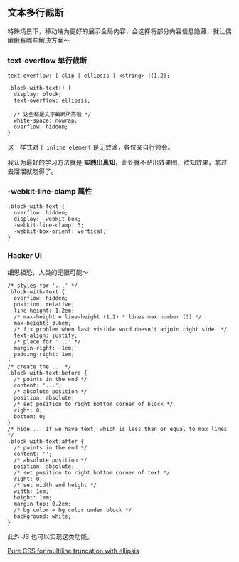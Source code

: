 <!-- ---
title: 文本截断
date: 2017-02-23 17:25:49
tags:
--- -->

## 文本多行截断

特殊场景下，移动端为更好的展示全局内容，会选择将部分内容信息隐藏，就让偶瞅瞅有哪些解决方案～

### text-overflow 单行截断

```
text-overflow: [ clip | ellipsis | <string> ]{1,2};
```

```
.block-with-text() {
  display: block;
  text-overflow: ellipsis;

  /* 这些都是文字截断所需哦 */
  white-space: nowrap;
  overflow: hidden;
}
```
这一样式对于 `inline element` 是无效滴，各位亲自行领会。

我认为最好的学习方法就是 **实践出真知**，此处就不贴出效果图，欲知效果，拿过去溜溜就晓得了。

### -webkit-line-clamp 属性

```
.block-with-text {
  overflow: hidden;
  display: -webkit-box;
  -webkit-line-clamp: 3;
  -webkit-box-orient: vertical;  
}
```

### Hacker UI

细思极恐，人类的无限可能～

```
/* styles for '...' */
.block-with-text {
  overflow: hidden;
  position: relative;
  line-height: 1.2em;
  /* max-height = line-height (1.2) * lines max number (3) */
  max-height: 3.6em;
  /* fix problem when last visible word doesn't adjoin right side  */
  text-align: justify;  
  /* place for '...' */
  margin-right: -1em;
  padding-right: 1em;
}
/* create the ... */
.block-with-text:before {
  /* points in the end */
  content: '...';
  /* absolute position */
  position: absolute;
  /* set position to right bottom corner of block */
  right: 0;
  bottom: 0;
}
/* hide ... if we have text, which is less than or equal to max lines */
.block-with-text:after {
  /* points in the end */
  content: '';
  /* absolute position */
  position: absolute;
  /* set position to right bottom corner of text */
  right: 0;
  /* set width and height */
  width: 1em;
  height: 1em;
  margin-top: 0.2em;
  /* bg color = bg color under block */
  background: white;
}
```

此外 JS 也可以实现这类功能。

[Pure CSS for multiline truncation with ellipsis][multiline-truncation]

[multiline-truncation]: http://hackingui.com/front-end/a-pure-css-solution-for-multiline-text-truncation/
